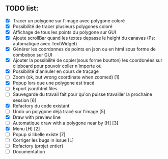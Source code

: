 ## TODO list:
- [x] Tracer un polygone sur l'image avec polygone coloré
- [x] Possibilité de tracer plusieurs polygones coloré
- [x] Affichage de tous les points du polygone sur GUI
- [x] Ajoute scrollBar quand les textes depasse le height du canavas (Ps: automatique avec TextWidget)
- [x] Générer les coordonnes de points en json ou en html sous forme de combobox sur GUI
- [x] Ajouter la possibilité de copier(sous forme boutton) les coordonées sur clipboard pour pouvoir coller n'importe où
- [x] Possibilité d'annuler en cours de traçage
- [ ] Zoom (ok, but wrong coordinate when zoomed) [1]
- [x] Popup lors que une polygone est tracé
- [ ] Export json/html files
- [ ] Sauvegarde du travail fait pour qu'on puisse travailler la prochaine session [6]
- [x] Refactory du code existant
- [ ] Undo un polygone déjà tracé sur l'image [5]
- [x] Draw with preview line
- [ ] Automatique draw with a polygone near by [H] [3]
- [x] Menu [H] [2]
- [ ] Popup si libelle existe [7]
- [ ] Corriger les bugs in issue [L]
- [ ] Refactory (projet entier)
- [ ] Documentation